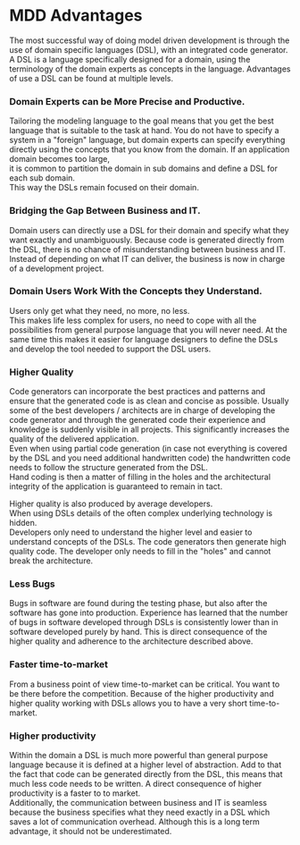 # MDD Advantages

The most successful way of doing model driven development is through the use of domain specific languages (DSL),
with an integrated code generator.
A DSL is a language specifically designed for a domain, using the terminology of the domain experts as concepts
in the language.
Advantages of use a DSL can be found at multiple levels.

### Domain Experts can be More Precise and Productive.

Tailoring the modeling language to the goal means that you get the best language that is suitable to the task at hand.
You do not have to specify a system in a "foreign" language, but domain experts can specify everything directly using
the concepts that you know from the domain. If an application domain becomes too large,  
it is common to partition the domain in sub domains and define a DSL for each sub domain.  
This way the DSLs remain focused on their domain.

### Bridging the Gap Between Business and IT.

Domain users can directly use a DSL for their domain and specify what they want exactly and unambiguously.
Because code is generated directly from  the DSL, there is no chance of misunderstanding between business and IT.
Instead of depending on what IT can deliver, the business is now in charge of a development project.

### Domain Users Work With the Concepts they Understand.

Users only get what they need, no more, no less.  
This makes life less complex for users,  no need to cope with all the possibilities from general purpose language that
you will never need. At the same time this makes it easier for language designers to define the DSLs and
develop the tool needed to support the DSL users.

### Higher Quality

Code generators can incorporate the best practices and patterns and ensure that the generated code is as clean and concise as possible.
Usually some of the best developers / architects are in charge of developing the code generator and through the generated code their
experience and knowledge is suddenly visible in all projects. This significantly increases the quality of the delivered application.  
Even when using partial code generation (in case not everything is covered by the DSL and you need additional handwritten code)
the handwritten code needs to follow the structure generated from the DSL.  
Hand coding is then a matter of filling in the holes and the architectural integrity of the application is guaranteed to remain in tact.

Higher quality is also produced by average developers.  
When using DSLs details of the often complex underlying technology is hidden.  
Developers only need to understand the higher level and easier to understand concepts of the DSLs.
The code generators then generate high quality code. The developer only needs to fill in the "holes" and cannot break the architecture.

### Less Bugs

Bugs in software are found during the testing phase, but also after the software has gone into production.
Experience has learned that the number of bugs in software developed through DSLs is consistently lower than in software developed purely by hand.
This is direct consequence of the higher quality and adherence to the architecture described above.

### Faster time-to-market

From a business point of view time-to-market can be critical. You want to be there before the competition.
Because of the higher productivity and higher quality working with DSLs allows you to have a very short time-to-market.

### Higher productivity

Within the domain a DSL is much more powerful than general purpose language because it is defined at a higher level of abstraction.
Add to that the fact that code can be generated directly from the DSL,  this means that much less code needs to be written.
A direct consequence of higher productivity is a faster to to market.  
Additionally,  the communication between business and IT is seamless because the business specifies what they need exactly in a DSL which saves a lot of communication overhead.
Although this is a long term advantage, it should not be underestimated.
